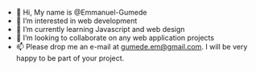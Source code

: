- 👋 Hi, My name is @Emmanuel-Gumede
- 👀 I’m interested in web development
- 🌱 I’m currently learning Javascript and web design
- 💞️ I’m looking to collaborate on any web application projects
- 📫 Please drop me an e-mail at gumede.em@gmail.com.  I will be very happy to be part of your project.

<!---
Emmanuel-Gumede/Emmanuel-Gumede is a ✨ special ✨ repository because its `README.md` (this file) appears on your GitHub profile.
You can click the Preview link to take a look at your changes.
--->
